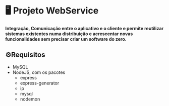 # 🖥️ Projeto WebService


####  Integração, Comunicação entre o aplicativo e o cliente e permite reutilizar sistemas existentes numa distribuição e acrescentar novas funcionalidades sem precisar criar um software do zero.

## ⚙️Requisitos 

* MySQL
* NodeJS, com os pacotes
  * express
  * express-generator
  * ip
  * mysql
  * nodemon
